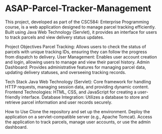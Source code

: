 # ASAP-Parcel-Tracker-Management

This project, developed as part of the CSC584: Enterprise Programming course, is a web application designed to manage parcel tracking efficiently. Built using Java Web Technology (Servlet), it provides an interface for users to track parcels and view delivery status updates.

Project Objectives
Parcel Tracking: Allows users to check the status of parcels with unique tracking IDs, ensuring they can follow the progress from dispatch to delivery.
User Management: Enables user account creation and login, allowing users to manage and view their parcel history.
Admin Dashboard: Provides administrative features for managing parcel data, updating delivery statuses, and overseeing tracking records.

Tech Stack
Java Web Technology (Servlet): Core framework for handling HTTP requests, managing session data, and providing dynamic content.
Frontend Technologies: HTML, CSS, and JavaScript for creating a user-friendly interface.
Database Integration: Utilizes a database to store and retrieve parcel information and user records securely.

How to Use
Clone the repository and set up the environment.
Deploy the application on a servlet-compatible server (e.g., Apache Tomcat).
Access the application to track parcels, manage user accounts, or use the admin dashboard.
